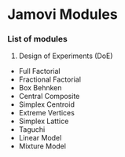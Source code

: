 # Jamovi Modules

### List of modules
1. Design of Experiments (DoE)
- Full Factorial
- Fractional Factorial
- Box Behnken
- Central Composite
- Simplex Centroid
- Extreme Vertices
- Simplex Lattice
- Taguchi
- Linear Model
- Mixture Model
